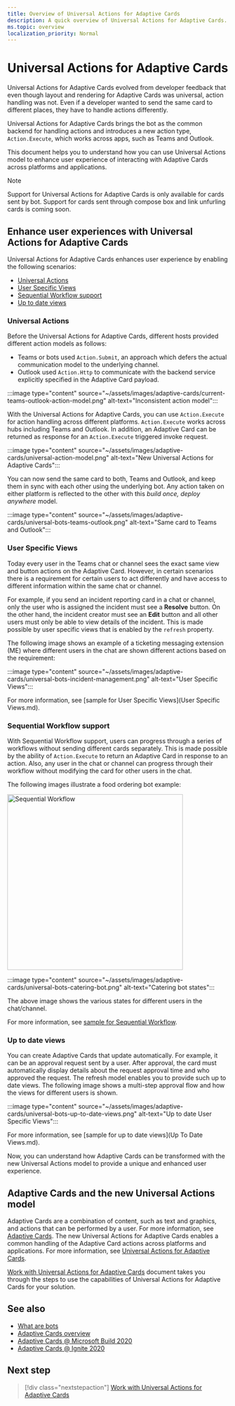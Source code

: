 ```yaml
---
title: Overview of Universal Actions for Adaptive Cards
description: A quick overview of Universal Actions for Adaptive Cards.
ms.topic: overview
localization_priority: Normal
---
```


# Universal Actions for Adaptive Cards

Universal Actions for Adaptive Cards evolved from developer feedback that even though layout and rendering for Adaptive Cards was universal, action handling was not. Even if a developer wanted to send the same card to different places, they have to handle actions differently.

Universal Actions for Adaptive Cards brings the bot as the common backend for handling actions and introduces a new action type, `Action.Execute`, which works across apps, such as Teams and Outlook.

This document helps you to understand how you can use Universal Actions model to enhance user experience of interacting with Adaptive Cards across platforms and applications.

> [!NOTE]
> Support for Universal Actions for Adaptive Cards is only available for cards sent by bot. Support for cards sent through compose box and link unfurling cards is coming soon.

## Enhance user experiences with Universal Actions for Adaptive Cards

Universal Actions for Adaptive Cards enhances user experience by enabling the following scenarios:

* [Universal Actions](#universal-actions)
* [User Specific Views](#user-specific-views)
* [Sequential Workflow support](#sequential-workflow-support)
* [Up to date views](#up-to-date-views)

### Universal Actions

Before the Universal Actions for Adaptive Cards, different hosts provided different action models as follows:

* Teams or bots used `Action.Submit`, an approach which defers the actual communication model to the underlying channel.
* Outlook used `Action.Http` to communicate with the backend service explicitly specified in the Adaptive Card payload.

:::image type="content" source="~/assets/images/adaptive-cards/current-teams-outlook-action-model.png" alt-text="Inconsistent action model":::

With the Universal Actions for Adaptive Cards, you can use `Action.Execute` for action handling across different platforms. `Action.Execute` works across hubs including Teams and Outlook. In addition, an Adaptive Card can be returned as response for an `Action.Execute` triggered invoke request.

:::image type="content" source="~/assets/images/adaptive-cards/universal-action-model.png" alt-text="New Universal Actions for Adaptive Cards":::

You can now send the same card to both, Teams and Outlook, and keep them in sync with each other using the underlying bot. Any action taken on either platform is reflected to the other with this *build once, deploy anywhere* model.

:::image type="content" source="~/assets/images/adaptive-cards/universal-bots-teams-outlook.png" alt-text="Same card to Teams and Outlook":::

### User Specific Views

Today every user in the Teams chat or channel sees the exact same view and button actions on the Adaptive Card. However, in certain scenarios there is a requirement for certain users to act differently and have access to different information within the same chat or channel.

For example, if you send an incident reporting card in a chat or channel, only the user who is assigned the incident must see a **Resolve** button. On the other hand, the incident creator must see an **Edit** button and all other users must only be able to view details of the incident. This is made possible by user specific views that is enabled by the `refresh` property. 

The following image shows an example of a ticketing messaging extension (ME) where different users in the chat are shown different actions based on the requirement:

:::image type="content" source="~/assets/images/adaptive-cards/universal-bots-incident-management.png" alt-text="User Specific Views":::

For more information, see [sample for User Specific Views](User Specific Views.md).

### Sequential Workflow support

With Sequential Workflow support, users can progress through a series of workflows without sending different cards separately. This is made possible by the ability of `Action.Execute` to return an Adaptive Card in response to an action. Also, any user in the chat or channel can progress through their workflow without modifying the card for other users in the chat.

The following images illustrate a food ordering bot example: <br/>

<img src="~/assets/images/bots/sequentialWorkflow.gif" alt="Sequential Workflow" width="400"/>

:::image type="content" source="~/assets/images/adaptive-cards/universal-bots-catering-bot.png" alt-text="Catering bot states":::

The above image shows the various states for different users in the chat/channel.

For more information, see [sample for Sequential Workflow](Sequential-Workflows.md).

### Up to date views

You can create Adaptive Cards that update automatically. For example, it can be an approval request sent by a user. After approval, the card must automatically display details about the request approval time and who approved the request. The refresh model enables you to provide such up to date views. The following image shows a multi-step approval flow and how the views for different users is shown.

:::image type="content" source="~/assets/images/adaptive-cards/universal-bots-up-to-date-views.png" alt-text="Up to date User Specific Views":::

For more information, see [sample for up to date views](Up To Date Views.md).

Now, you can understand how Adaptive Cards can be transformed with the new Universal Actions model to provide a unique and enhanced user experience.

## Adaptive Cards and the new Universal Actions model

Adaptive Cards are a combination of content, such as text and graphics, and actions that can be performed by a user. For more information, see [Adaptive Cards](http://adaptivecards.io/). The new Universal Actions for Adaptive Cards enables a common handling of the Adaptive Card actions across platforms and applications. For more information, see [Universal Actions for Adaptive Cards](https://docs.microsoft.com/adaptive-cards/authoring-cards/universal-action-model). 

[Work with Universal Actions for Adaptive Cards](Work-with-universal-actions-for-adaptive-cards.md) document takes you through the steps to use the capabilities of Universal Actions for Adaptive Cards for your solution.

## See also

* [What are bots](~/bots/what-are-bots.md)
* [Adaptive Cards overview](~/task-modules-and-cards/what-are-cards.md)
* [Adaptive Cards @ Microsoft Build 2020](https://youtu.be/hEBhwB72Qn4?t=1393)
* [Adaptive Cards @ Ignite 2020](https://techcommunity.microsoft.com/t5/video-hub/elevate-user-experiences-with-teams-and-adaptive-cards/m-p/1689460)

## Next step

> [!div class="nextstepaction"]
> [Work with Universal Actions for Adaptive Cards](Work-with-universal-actions-for-adaptive-cards.md)
